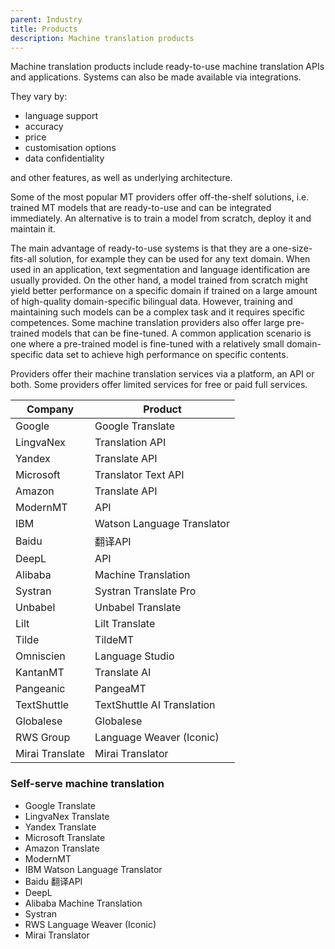 ```yaml
---
parent: Industry
title: Products
description: Machine translation products
---
```


Machine translation products include ready-to-use machine translation APIs and applications. Systems can also be made available via integrations.

They vary by:

- language support
- accuracy
- price
- customisation options
- data confidentiality

and other features, as well as underlying architecture.


Some of the most popular MT providers offer off-the-shelf solutions, i.e. trained MT models that are ready-to-use and can be integrated immediately. An alternative is to train a model from scratch, deploy it and maintain it.

The main advantage of ready-to-use systems is that they are a one-size-fits-all solution, for example they can be used for any text domain. When used in an application, text segmentation and language identification are usually provided. On the other hand, a model trained from scratch might yield better performance on a specific domain if trained on a large amount of high-quality domain-specific bilingual data. However, training and maintaining such models can be a complex task and it requires specific competences.
Some machine translation providers also offer large pre-trained models that can be fine-tuned. A common application scenario is one where a  pre-trained model is fine-tuned with a relatively small domain-specific data set to achieve high performance on specific contents.


Providers offer their machine translation services via a platform, an API or both. Some providers offer limited services for free or paid full services.

| Company | Product |
| ----------- | ----------- |
| Google | Google Translate |
| LingvaNex | Translation API |
| Yandex | Translate API |
| Microsoft | Translator Text API |
| Amazon | Translate API |
| ModernMT | API |
| IBM | Watson Language Translator |
| Baidu | 翻译API |
| DeepL | API |
| Alibaba | Machine Translation |
| Systran | Systran Translate Pro |
| Unbabel | Unbabel Translate |
| Lilt | Lilt Translate |
| Tilde | TildeMT |
| Omniscien | Language Studio |
| KantanMT | Translate AI |
| Pangeanic | PangeaMT |
| TextShuttle | TextShuttle AI Translation |
| Globalese | Globalese |
| RWS Group | Language Weaver (Iconic) |
| Mirai Translate | Mirai Translator |

### Self-serve machine translation

- Google Translate
- LingvaNex Translate
- Yandex Translate
- Microsoft Translate
- Amazon Translate
- ModernMT
- IBM Watson Language Translator
- Baidu 翻译API
- DeepL
- Alibaba Machine Translation
- Systran
- RWS Language Weaver (Iconic)
- Mirai Translator
